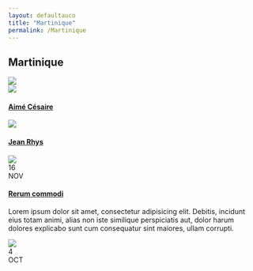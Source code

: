 ```yaml
---
layout: defaultauco
title: "Martinique"
permalink: /Martinique
---
```

<div class="container-0">
    <div class="container-title">
        <span class="country"><h2>Martinique</h2></span>
        <div class="photo-co">
          <img src="https://i.pinimg.com/originals/f0/73/fc/f073fc2763e33c36414eeb06cd3fb32d.gif" >
    </div>
</div>
<!-- partial:index.partial.html -->
<div class="container">
  <div class="timeline clearfix">
  <div class="vertical-line">
  <div id="post-1" class="vesti-col timeline-post">
   <div class="vesti-content-wrapper">
     <div class="photo">
       <img src="https://lawdevelopmentconflict.com/wp-content/uploads/2020/03/6e8d15413cf7da49abd88353d0da87bcddc042ef.jpg">
       <div class="vesti-date-wrapper">
         <div class="vesti-date">
         </div>
       </div>
     </div>
     <div class="vesti-desc">
       <a class="desc-a" href="#">
         <h4><a href="/acesaire">Aimé Césaire</a></h4>
       </a>
     </div>
   </div>
 </div>
    <div id="post-2" class="vesti-col timeline-post">
      <div class="vesti-content-wrapper">
        <div class="photo">
          <img src="https://3.bp.blogspot.com/-dNS72IPVUus/UDjbUHToTRI/AAAAAAAADC0/5ujqjIed854/s1600/jean+rhys.jpg">
          <div class="vesti-date-wrapper">
            <div class="vesti-date">
            </div>
          </div>
        </div>
        <div class="vesti-desc">
          <a class="desc-a" href="#">
            <h4><a href="/rhys">Jean Rhys</a></h4>
          </a>
        </div>
      </div>
    </div>
    <div id="post-3" class="vesti-col timeline-post">
      <div class="vesti-content-wrapper">
        <div class="photo">
          <img src="http://res.cloudinary.com/do5ht5y0y/image/upload/v1501322753/post-img-4_zpsazehwtua_ewyer0.jpg">
          <div class="vesti-date-wrapper">
            <div class="vesti-date">
              <span class="day">16</span>
              <br>
              <span class="month">NOV</span>
            </div>
          </div>
        </div>
        <div class="vesti-desc">
          <a class="desc-a" href="#">
            <h4>Rerum commodi</h4>
          </a>
          <p>Lorem ipsum dolor sit amet, consectetur adipisicing elit. Debitis, incidunt eius totam animi, alias non iste similique perspiciatis aut, dolor harum dolores explicabo sunt cum consequatur sint maiores, ullam corrupti.</p>
        </div>
      </div>
    </div>
    <div id="post-4" class="vesti-col timeline-post">
      <div class="vesti-content-wrapper">
        <div class="photo">
          <img src="http://res.cloudinary.com/do5ht5y0y/image/upload/v1501322753/post-img-3_zpsxo9mx2fx_lqohzy.jpg">
          <div class="vesti-date-wrapper">
            <div class="vesti-date">
              <span class="day">4</span>
              <br>
              <span class="month">OCT</span>
            </div>
          </div>
        </div>
      </div>
    </div>
    </div>
  </div>
</div>
<!-- partial -->
